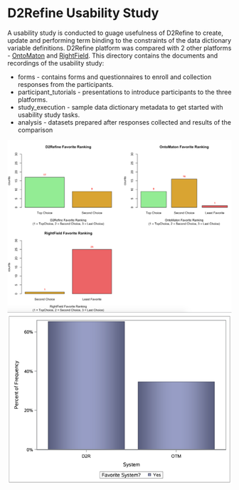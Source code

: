 D2Refine Usability Study
========================

A usability study is conducted to guage usefulness of D2Refine to create, update and performing term binding to the constraints of the data dictionary variable definitions.  D2Refine platform was compared with 2 other platforms - [OntoMaton](https://github.com/ISA-tools/OntoMaton) and [RightField](http://www.rightfield.org.uk/).
This directory contains the documents and recordings of the usability study:
- forms - contains forms and questionnaires to enroll and collection responses from the participants.
- participant_tutorials - presentations to introduce participants to the three platforms.
- study_execution - sample data dictionary metadata to get started with usability study tasks.
- analysis - datasets prepared after responses collected and results of the comparison

![alt tag](https://github.com/caCDE-QA/D2Refine/blob/master/docs/img/FavoriteRankings.png)
![alt tag](https://github.com/caCDE-QA/D2Refine/blob/master/docs/img/D2RefineVsOntoMatonFavorites.png)
